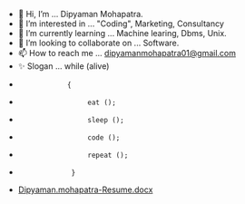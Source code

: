 - 👋 Hi, I’m ... Dipyaman Mohapatra.
- 👀 I’m interested in ... "Coding", Marketing, Consultancy
- 🌱 I’m currently learning ... Machine learing, Dbms, Unix.
- 💞️ I’m looking to collaborate on ... Software.
- 📫 How to reach me ... dipyamanmohapatra01@gmail.com
- ✨ Slogan ...  while (alive) 
-                 { 
-                      eat ();
-                      sleep ();
-                      code ();
-                      repeat ();
-                  }   
-   [Dipyaman.mohapatra-Resume.docx](https://github.com/dipyamanmohapatra/dipyamanmohapatra/files/6686031/Dipyaman.mohapatra-Resume.docx)



<!---
dipyamanmohapatra/dipyamanmohapatra is a ✨ special ✨ repository because its `README.md` (this file) appears on your GitHub profile.
You can click the Preview link to take a look at your changes.
--->

